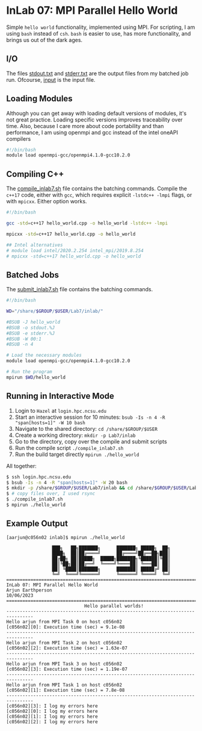 # InLab 07: MPI Parallel Hello World

Simple `hello world` functionality, implemented using MPI. For scripting, I am using `bash` instead of `csh`. `bash` is
easier to use, has more functionality, and brings us out of the dark ages.

## I/O
The files [stdout.txt](stdout.txt) and [stderr.txt](stderr.txt) are the output files from my batched job run. Ofcourse,
[input](input) is the input file.

## Loading Modules
Although you can get away with loading default versions of modules, it's not great practice. Loading specific versions
improves traceability over time. Also, because I care more about code portability and than performance, I am using 
openmpi and gcc instead of the intel oneAPI compilers
```bash
#!/bin/bash
module load openmpi-gcc/openmpi4.1.0-gcc10.2.0
```

## Compiling C++
The [compile_inlab7.sh](compile_inlab7.sh) file contains the batching commands. Compile the `c++17` code, either with 
`gcc`, which requires explicit `-lstdc++ -lmpi` flags, or with `mpicxx`. Either option works.
```bash
#!/bin/bash

gcc -std=c++17 hello_world.cpp -o hello_world -lstdc++ -lmpi

mpicxx -std=c++17 hello_world.cpp -o hello_world

## Intel alternatives
# module load intel/2020.2.254 intel_mpi/2019.8.254
# mpicxx -std=c++17 hello_world.cpp -o hello_world
```

## Batched Jobs
The [submit_inlab7.sh](submit_inlab7.sh) file contains the batching commands.
```bash
#!/bin/bash

WD="/share/$GROUP/$USER/Lab7/inlab/"

#BSUB -J hello_world
#BSUB -o stdout.%J
#BSUB -e stderr.%J
#BSUB -W 00:1
#BSUB -n 4

# Load the necessary modules
module load openmpi-gcc/openmpi4.1.0-gcc10.2.0

# Run the program
mpirun $WD/hello_world
```

## Running in Interactive Mode
1. Login to `Hazel` at `login.hpc.ncsu.edu`
2. Start an interactive session for 10 minutes: `bsub -Is -n 4 -R "span[hosts=1]" -W 10 bash`
3. Navigate to the shared directory: `cd /share/$GROUP/$USER`
4. Create a working directory: `mkdir -p Lab7/inlab`
5. Go to the directory, copy over the compile and submit scripts
6. Run the compile script `./compile_inlab7.sh`
7. Run the build target directly `mpirun ./hello_world`

All together:
```bash
$ ssh login.hpc.ncsu.edu
$ bsub -Is -n 4 -R "span[hosts=1]" -W 20 bash
$ mkdir -p /share/$GROUP/$USER/Lab7/inlab && cd /share/$GROUP/$USER/Lab7/inlab
$ # copy files over, I used rsync
$ ./compile_inlab7.sh
$ mpirun ./hello_world
```

## Example Output
```shell
[aarjun@c056n02 inlab]$ mpirun ./hello_world 

                 ███╗   ██╗███████╗      ███████╗ █████╗  ██╗
                 ████╗  ██║██╔════╝      ██╔════╝██╔══██╗███║
                 ██╔██╗ ██║█████╗  █████╗███████╗╚██████║╚██║
                 ██║╚██╗██║██╔══╝  ╚════╝╚════██║ ╚═══██║ ██║
                 ██║ ╚████║███████╗      ███████║ █████╔╝ ██║
                 ╚═╝  ╚═══╝╚══════╝      ╚══════╝ ╚════╝  ╚═╝
================================================================================
InLab 07: MPI Parallel Hello World
Arjun Earthperson
10/06/2023
================================================================================
                             Hello parallel worlds!                             
--------------------------------------------------------------------------------
Hello arjun from MPI Task 0 on host c056n02
[c056n02][0]: Execution time (sec) = 9.1e-08
--------------------------------------------------------------------------------
Hello arjun from MPI Task 2 on host c056n02
[c056n02][2]: Execution time (sec) = 1.63e-07
--------------------------------------------------------------------------------
Hello arjun from MPI Task 3 on host c056n02
[c056n02][3]: Execution time (sec) = 1.19e-07
--------------------------------------------------------------------------------
Hello arjun from MPI Task 1 on host c056n02
[c056n02][1]: Execution time (sec) = 7.8e-08
--------------------------------------------------------------------------------
[c056n02][3]: I log my errors here
[c056n02][0]: I log my errors here
[c056n02][1]: I log my errors here
[c056n02][2]: I log my errors here
```
